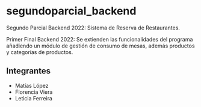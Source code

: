 # segundoparcial_backend
Segundo Parcial Backend 2022: Sistema de Reserva de Restaurantes.

Primer Final Backend 2022: Se extienden las funcionalidades del programa añadiendo un módulo de gestión de consumo de mesas, además productos y categorías de productos.

## Integrantes
* Matías López
* Florencia Viera
* Leticia Ferreira
